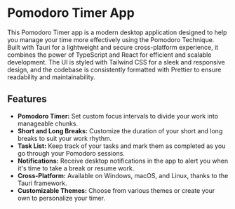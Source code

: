 # Pomodoro Timer App

This Pomodoro Timer app is a modern desktop application designed to help you manage your time more effectively using the Pomodoro Technique. Built with Tauri for a lightweight and secure cross-platform experience, it combines the power of TypeScript and React for efficient and scalable development. The UI is styled with Tailwind CSS for a sleek and responsive design, and the codebase is consistently formatted with Prettier to ensure readability and maintainability.

## Features

- **Pomodoro Timer:** Set custom focus intervals to divide your work into manageable chunks.
- **Short and Long Breaks:** Customize the duration of your short and long breaks to suit your work rhythm.
- **Task List:** Keep track of your tasks and mark them as completed as you go through your Pomodoro sessions.
- **Notifications:** Receive desktop notifications in the app to alert you when it's time to take a break or resume work.
- **Cross-Platform:** Available on Windows, macOS, and Linux, thanks to the Tauri framework.
- **Customizable Themes:** Choose from various themes or create your own to personalize your timer.
